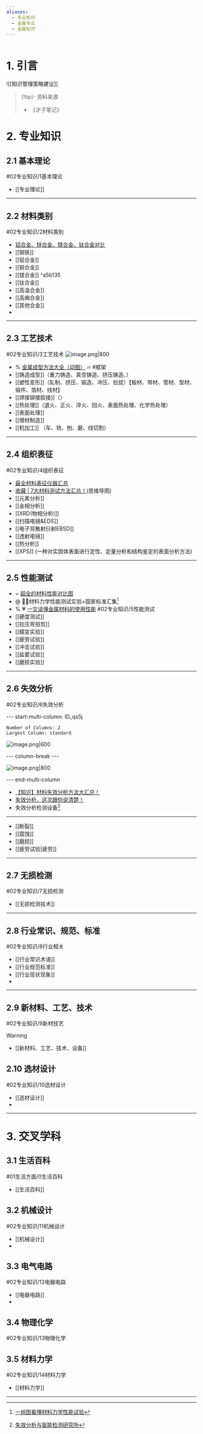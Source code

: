 ```yaml
---
aliases:
  - 专业知识
  - 金属专业
  - 金属知识
---
```

```table-of-contents        
```
# 1. 引言 
![[知识管理策略建议]]

> [!tip]- 资料来源 
>  - 《才子笔记》
# 2. 专业知识 
## 2.1 基本理论   
#02专业知识/1基本理论
-  [[专业理论]]

----
## 2.2 材料类别 
#02专业知识/2材料类别 
- [铝合金、锌合金、镁合金、钛合金对比](https://mp.weixin.qq.com/s/Tr1JFN7yVqxd1S0u_MfZkQ)
- [[钢铁]]
- [[铝合金]]
- [[铜合金]]
- [[镁合金]] ^a5b135                                  
- [[钛合金]]
- [[高温合金]]
- [[高熵合金]]
- [[其他合金]]
- 
----
## 2.3 工艺技术 
#02专业知识/3工艺技术
![image.png|800](https://fig-1321973591.cos.ap-nanjing.myqcloud.com/20250306103540.png)

- % [金属成型方法大全（动图）](https://mp.weixin.qq.com/s/_24mLbEPz_ZStPbhzrhUPA) 🔥 #框架 
- [[铸造成型]]（重力铸造、真空铸造、挤压铸造、）
- [[塑性变形]]（轧制、挤压、锻造、冲压、拉拔）【板材、带材、管材、型材、锻件、箔材、线材】
- [[焊接铆接胶接]]（）            
- [[热处理]]（退火、正火、淬火、回火、表面热处理、化学热处理）
- [[表面处理]]
- [[增材制造]]
- [[机加工]] （车、铣、刨、磨、线切割）
----
## 2.4 组织表征 
#02专业知识/4组织表征
- [最全材料表征仪器汇总](https://mp.weixin.qq.com/s/ywJmmk00w8R0WCvsjmjlGg)
- [收藏 | 7大材料测试方法汇总！](https://mp.weixin.qq.com/s/jzlgt1qw1-arkv_M_FCECA)(思维导图)
- [[元素分析]]
- [[金相分析]]
- [[XRD(物相分析)]]
- [[扫描电镜&EDS]]
- [[电子背散射衍射EBSD]]
- [[透射电镜]]
- [[热分析]]
- [[XPS]] (一种对实固体表面进行定性、定量分析和结构鉴定的表面分析方法)

----
## 2.5 性能测试 
- ~  [超全的材料性能对比图](https://mp.weixin.qq.com/s/RWQ4StVbJ65yMytNy2BHLw)
- @ 🏳️‍🌈材料力学性能测试实验+国家标准汇集[^1]
- % 💗 [一文读懂金属材料的使用性能](https://mp.weixin.qq.com/s/1JYEop2iWdyGGJSJFjcwzQ)
#02专业知识/5性能测试
- [[硬度测试]]
- [[拉压弯扭剪]]
- [[蠕变实验]]
- [[疲劳试验]]
- [[冲击试验]]
- [[盐雾试验]]
- [[磨损实验]]
----
## 2.6 失效分析 
#02专业知识/6失效分析

--- start-multi-column: ID_qs5j
```column-settings
Number of Columns: 2
Largest Column: standard
```

![image.png|600](https://fig-1321973591.cos.ap-nanjing.myqcloud.com/20250307114238.png)


--- column-break ---

![image.png|800](https://fig-1321973591.cos.ap-nanjing.myqcloud.com/20250306111601.png)

--- end-multi-column

- [【知识】材料失效分析方法大汇总！](https://mp.weixin.qq.com/s/ixjbr6yPiY9kxkDgMtPzQA)
- [失效分析，这次跟你说清楚！](https://mp.weixin.qq.com/s/yH-DUntEMFWxL3Qosc1eHw)
- 失效分析检测设备[^2]
---
- [[断裂]]
- [[腐蚀]]
- [[磨损]]
- [[疲劳试验|疲劳]]
----
## 2.7 无损检测 
#02专业知识/7无损检测
-  [[无损检测技术]]

----
## 2.8 行业常识、规范、标准 

#02专业知识/8行业相关 
- [[行业常识术语]]
- [[行业规范标准]]
- [[行业现状现象]]
- 
----
## 2.9 新材料、工艺、技术 
#02专业知识/9新材技艺
> [!warning] 

- [[新材料、工艺、技术、设备]]
## 2.10 选材设计 
#02专业知识/10选材设计 
- [[选材设计]]
- 
----
# 3. 交叉学科
## 3.1 生活百科
#01生活方面/0生活百科
- [[生活百科]]

## 3.2 机械设计 
#02专业知识/11机械设计 
-  [[机械设计]]
- 
## 3.3 电气电路 
#02专业知识/12电器电路 
- [[电器电路]]
- 


## 3.4 物理化学 
#02专业知识/13物理化学 


## 3.5 材料力学 
#02专业知识/14材料力学
- [[材料力学]]

----

[^1]: [一组图看懂材料力学性能试验](https://mp.weixin.qq.com/s/5fvbyNAVId_mNxjhztCbrw)

[^2]: [失效分析与智能检测研究所](https://mp.weixin.qq.com/s/Zuq0xpjVzz2pKzVecPnHPw)
